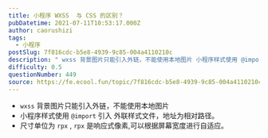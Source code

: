```yaml
---
title: 小程序 WXSS  与 CSS 的区别？
pubDatetime: 2021-07-11T10:53:17.000Z
author: caorushizi
tags:
  - 小程序
postSlug: 7f816cdc-b5e8-4939-9c85-004a4110210c
description: " wxss 背景图片只能引入外链，不能使用本地图片 小程序样式使用 @import 引入 外联样式文件，地址为相对路径。 尺寸单位为 rpx , rpx 是响应式像素,可以根据屏幕宽度进行自适应。 "
difficulty: 0.5
questionNumber: 449
source: https://fe.ecool.fun/topic/7f816cdc-b5e8-4939-9c85-004a4110210c
---
```


- `wxss` 背景图片只能引入外链，不能使用本地图片
- 小程序样式使用 `@import` 引入 外联样式文件，地址为相对路径。
- 尺寸单位为 `rpx` , `rpx` 是响应式像素,可以根据屏幕宽度进行自适应。

